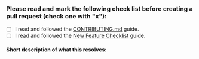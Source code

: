 ### Please read and mark the following check list before creating a pull request (check one with "x"):

 - [ ] I read and followed the [CONTRIBUTING.md](https://github.com/the78mole/RentalManager/blob/master/CONTRIBUTING.md) guide.
 - [ ] I read and followed the [New Feature Checklist](https://github.com/the78mole/RentalManager/blob/master/DEV_DOCS.md#new-feature-checklist) guide.
 
 #### Short description of what this resolves:
